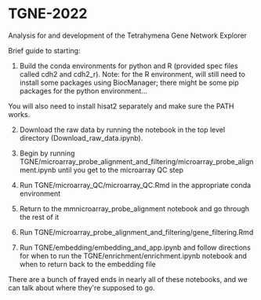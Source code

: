 # TGNE-2022
Analysis for and development of the Tetrahymena Gene Network Explorer

Brief guide to starting:

1) Build the conda environments for python and R (provided spec files called cdh2 and cdh2_r). 
Note: for the R environment, will still need to install some packages using BiocManager; there 
might be some pip packages for the python environment...

You will also need to install hisat2 separately and make sure the PATH works.

2) Download the raw data by running the notebook in the top level directory 
(Download_raw_data.ipynb).

3) Begin by running 
TGNE/microarray_probe_alignment_and_filtering/microarray_probe_alignment.ipynb until you get 
to the microarray QC step

4) Run TGNE/microarray_QC/microarray_QC.Rmd in the appropriate conda environment

5) Return to the mmnicroarray_probe_alignment notebook and go through the rest of it

6) Run TGNE/microarray_probe_alignment_and_filtering/gene_filtering.Rmd

7) Run TGNE/embedding/embedding_and_app.ipynb and follow directions for when to run the 
TGNE/enrichment/enrichment.ipynb notebook and when to return back to the embedding file

There are a bunch of frayed ends in nearly all of these notebooks, and we can talk about where 
they're supposed to go.
